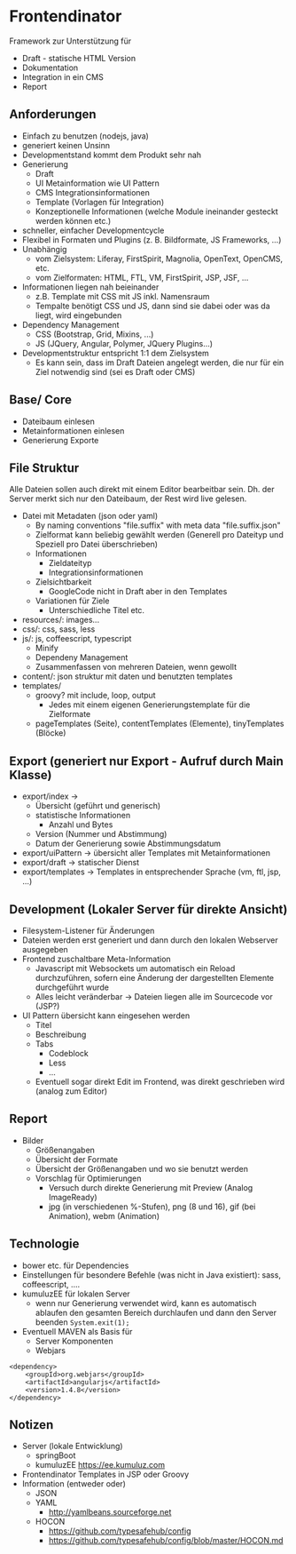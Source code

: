 # Frontendinator

Framework zur Unterstützung für 
* Draft - statische HTML Version
* Dokumentation
* Integration in ein CMS
* Report

## Anforderungen

* Einfach zu benutzen (nodejs, java)
* generiert keinen Unsinn 
* Developmentstand kommt dem Produkt sehr nah
* Generierung 
    * Draft
    * UI Metainformation wie UI Pattern 
    * CMS Integrationsinformationen
    * Template (Vorlagen für Integration)
    * Konzeptionelle Informationen (welche Module ineinander gesteckt werden können etc.)
* schneller, einfacher Developmentcycle
* Flexibel in Formaten und Plugins (z. B. Bildformate, JS Frameworks, ...)
* Unabhängig 
    * vom Zielsystem: Liferay, FirstSpirit, Magnolia, OpenText, OpenCMS, etc.
    * vom Zielformaten: HTML, FTL, VM, FirstSpirit, JSP, JSF, ...
* Informationen liegen nah beieinander
    * z.B. Template mit CSS mit JS inkl. Namensraum
    * Tempalte benötigt CSS und JS, dann sind sie dabei oder was da liegt, wird eingebunden
* Dependency Management 
    * CSS (Bootstrap, Grid, Mixins, ...)
    * JS (JQuery, Angular, Polymer, JQuery Plugins...)
* Developmentstruktur entspricht 1:1 dem Zielsystem
    * Es kann sein, dass im Draft Dateien angelegt werden, die nur für ein Ziel notwendig sind (sei es Draft oder CMS)

## Base/ Core
* Dateibaum einlesen
* Metainformationen einlesen
* Generierung Exporte

## File Struktur

Alle Dateien sollen auch direkt mit einem Editor bearbeitbar sein. Dh. der Server merkt sich nur den 
Dateibaum, der Rest wird live gelesen.

* Datei mit Metadaten (json oder yaml)
    * By naming conventions "file.suffix" with meta data "file.suffix.json"
    * Zielformat kann beliebig gewählt werden (Generell pro Dateityp und Speziell pro Datei überschrieben)
    * Informationen
        * Zieldateityp
        * Integrationsinformationen 
    * Zielsichtbarkeit
        * GoogleCode nicht in Draft aber in den Templates
    * Variationen für Ziele
        * Unterschiedliche Titel etc.
* resources/: images...
* css/: css, sass, less
* js/: js, coffeescript, typescript
    * Minify
    * Dependeny Management
    * Zusammenfassen von mehreren Dateien, wenn gewollt
* content/: json struktur mit daten und benutzten templates
* templates/
    * groovy? mit include, loop, output
        * Jedes mit einem eigenen Generierungstemplate für die Zielformate
    * pageTemplates (Seite), contentTemplates (Elemente), tinyTemplates (Blöcke)


## Export (generiert nur Export - Aufruf durch Main Klasse)
* export/index -> 
    * Übersicht (geführt und generisch)  
    * statistische Informationen
        * Anzahl und Bytes
    * Version (Nummer und Abstimmung) 
    * Datum der Generierung sowie Abstimmungsdatum
* export/uiPattern -> übersicht aller Templates mit Metainformationen
* export/draft -> statischer Dienst
* export/templates -> Templates in entsprechender Sprache (vm, ftl, jsp, ...)

## Development (Lokaler Server für direkte Ansicht)
* Filesystem-Listener für Änderungen
* Dateien werden erst generiert und dann durch den lokalen Webserver ausgegeben
* Frontend zuschaltbare Meta-Information
    * Javascript mit Websockets um automatisch ein Reload durchzuführen, sofern eine Änderung der dargestellten Elemente durchgeführt wurde
    * Alles leicht veränderbar -> Dateien liegen alle im Sourcecode vor (JSP?)
* UI Pattern übersicht kann eingesehen werden
    * Titel
    * Beschreibung
    * Tabs
        * Codeblock
        * Less
        * ...
    * Eventuell sogar direkt Edit im Frontend, was direkt geschrieben wird (analog zum Editor)

## Report
* Bilder
    * Größenangaben
    * Übersicht der Formate 
    * Übersicht der Größenangaben und wo sie benutzt werden
    * Vorschlag für Optimierungen
        * Versuch durch direkte Generierung mit Preview (Analog ImageReady)
        * jpg (in verschiedenen %-Stufen), png (8 und 16), gif (bei Animation), webm (Animation)

## Technologie
* bower etc. für Dependencies
* Einstellungen für besondere Befehle (was nicht in Java existiert): sass, coffeescript, ....
* kumuluzEE für lokalen Server
    * wenn nur Generierung verwendet wird, kann es automatisch ablaufen 
    den gesamten Bereich durchlaufen und dann den Server beenden 
    ```System.exit(1);```
* Eventuell MAVEN als Basis für
    * Server Komponenten
    * Webjars 
```
<dependency>
    <groupId>org.webjars</groupId>
    <artifactId>angularjs</artifactId>
    <version>1.4.8</version>
</dependency>
```

## Notizen
* Server (lokale Entwicklung)
    * springBoot
    * kumuluzEE https://ee.kumuluz.com
* Frontendinator Templates in JSP oder Groovy
* Information (entweder oder)
    * JSON
    * YAML
        * http://yamlbeans.sourceforge.net
    * HOCON
        * https://github.com/typesafehub/config
        * https://github.com/typesafehub/config/blob/master/HOCON.md
 